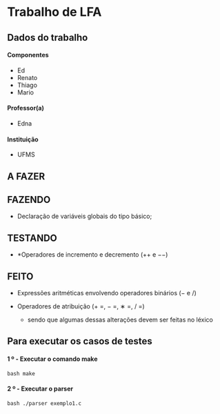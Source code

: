 # Trabalho de LFA

## Dados do trabalho
#### Componentes
 * Ed
 * Renato
 * Thiago
 * Mario
#### Professor(a)
 * Edna
#### Instituição
 * UFMS


## A FAZER

## FAZENDO
 * Declaração de variáveis globais do tipo básico;    
## TESTANDO
 * *Operadores de incremento e decremento (++ e −−)

## FEITO
 * Expressões aritméticas envolvendo operadores binários (− e /)

  * Operadores de atribuição (+ =, − =, ∗ =, / =)
    * sendo que algumas dessas alterações devem ser feitas no léxico 
## Para executar os casos de testes

#### 1 º - Executar o comando make
 `` bash
  make
 ``

 #### 2 º - Executar o parser
 `` bash
  ./parser exemplo1.c
 ``